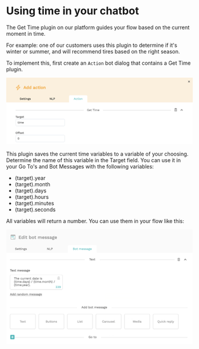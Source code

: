 # Using time in your chatbot

The Get Time plugin on our platform guides your flow based on the current moment in time.

For example: one of our customers uses this plugin to determine if it's winter or summer, and will recommend tires based on the right season.

To implement this, first create an `Action` bot dialog that contains a Get Time plugin.

![](../.gitbook/assets/image%20%28211%29.png)

This plugin saves the current time variables to a variable of your choosing. Determine the name of this variable in the Target field. You can use it in your Go To's and Bot Messages with the following variables:

* \(target\).year
* \(target\).month
* \(target\).days
* \(target\).hours
* \(target\).minutes
* \(target\).seconds

All variables will return a number. You can use them in your flow like this:

![](../.gitbook/assets/image%20%28223%29.png)

